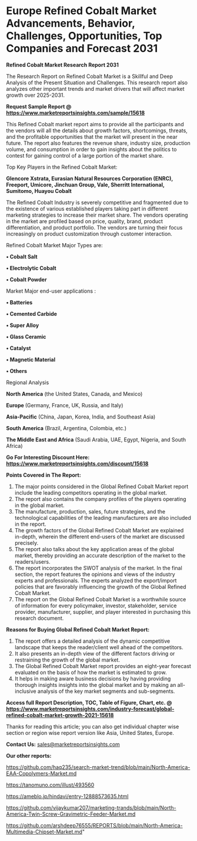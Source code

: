 # Europe Refined Cobalt Market Advancements, Behavior, Challenges, Opportunities, Top Companies and Forecast 2031

<strong>Refined Cobalt Market Research Report 2031</strong>

The Research Report on Refined Cobalt Market is a Skillful and Deep Analysis of the Present Situation and Challenges. This research report also analyzes other important trends and market drivers that will affect market growth over 2025-2031.

<strong>Request Sample Report @ <a href=https://www.marketreportsinsights.com/sample/15618>https://www.marketreportsinsights.com/sample/15618</a></strong>

This Refined Cobalt market report aims to provide all the participants and the vendors will all the details about growth factors, shortcomings, threats, and the profitable opportunities that the market will present in the near future. The report also features the revenue share, industry size, production volume, and consumption in order to gain insights about the politics to contest for gaining control of a large portion of the market share.

Top Key Players in the Refined Cobalt Market:

<strong>Glencore Xstrata, Eurasian Natural Resources Corporation (ENRC), Freeport, Umicore, Jinchuan Group, Vale, Sherritt International, Sumitomo, Huayou Cobalt</strong>

The Refined Cobalt Industry is severely competitive and fragmented due to the existence of various established players taking part in different marketing strategies to increase their market share. The vendors operating in the market are profiled based on price, quality, brand, product differentiation, and product portfolio. The vendors are turning their focus increasingly on product customization through customer interaction.

Refined Cobalt Market Major Types are:

<strong>• Cobalt Salt

• Electrolytic Cobalt

• Cobalt Powder</strong>

Market Major end-user applications :

<strong>• Batteries

• Cemented Carbide

• Super Alloy

• Glass Ceramic

• Catalyst

• Magnetic Material

• Others</strong>

Regional Analysis

</u><strong><b>North America</b></strong> (the United States, Canada, and Mexico)

<strong><b>Europe </b></strong>(Germany, France, UK, Russia, and Italy)

<strong><b>Asia-Pacific</b></strong> (China, Japan, Korea, India, and Southeast Asia)

<strong><b>South America</b></strong> (Brazil, Argentina, Colombia, etc.)

<strong><b>The Middle East and Africa</b></strong> (Saudi Arabia, UAE, Egypt, Nigeria, and South Africa)

<strong>Go For Interesting Discount Here: <a href=https://www.marketreportsinsights.com/discount/15618>https://www.marketreportsinsights.com/discount/15618</a></strong>

<strong>Points Covered in The Report:</strong>
<ol>
  <li>The major points considered in the Global Refined Cobalt Market report include the leading competitors operating in the global market.</li>
  <li>The report also contains the company profiles of the players operating in the global market.</li>
  <li>The manufacture, production, sales, future strategies, and the technological capabilities of the leading manufacturers are also included in the report.</li>
  <li>The growth factors of the Global Refined Cobalt Market are explained in-depth, wherein the different end-users of the market are discussed precisely.</li>
  <li>The report also talks about the key application areas of the global market, thereby providing an accurate description of the market to the readers/users.</li>
  <li>The report incorporates the SWOT analysis of the market. In the final section, the report features the opinions and views of the industry experts and professionals. The experts analyzed the export/import policies that are favorably influencing the growth of the Global Refined Cobalt Market.</li>
  <li>The report on the Global Refined Cobalt Market is a worthwhile source of information for every policymaker, investor, stakeholder, service provider, manufacturer, supplier, and player interested in purchasing this research document.</li>
</ol>
<strong>Reasons for Buying Global Refined Cobalt Market Report:</strong>

<ol>
  <li>The report offers a detailed analysis of the dynamic competitive landscape that keeps the reader/client well ahead of the competitors.</li>
  <li>It also presents an in-depth view of the different factors driving or restraining the growth of the global market.</li>
  <li>The Global Refined Cobalt Market report provides an eight-year forecast evaluated on the basis of how the market is estimated to grow.</li>
  <li>It helps in making aware business decisions by having providing thorough insights insights into the global market and by making an all-inclusive analysis of the key market segments and sub-segments.</li>
</ol>
<strong>Access full Report Description, TOC, Table of Figure, Chart, etc. @ <a href=https://www.marketreportsinsights.com/industry-forecast/global-refined-cobalt-market-growth-2021-15618>https://www.marketreportsinsights.com/industry-forecast/global-refined-cobalt-market-growth-2021-15618</a></strong>


Thanks for reading this article; you can also get individual chapter wise section or region wise report version like Asia, United States, Europe.

<strong>Contact Us:</strong>
sales@marketreportsinsights.com

<strong>Our other reports:</strong>

<a href=https://github.com/haq235/search-market-trend/blob/main/North-America-EAA-Copolymers-Market.md>https://github.com/haq235/search-market-trend/blob/main/North-America-EAA-Copolymers-Market.md</a>

<a href=https://tanomuno.com/illust/493560>https://tanomuno.com/illust/493560</a>

<a href=https://ameblo.jp/hindavi/entry-12888573635.html>https://ameblo.jp/hindavi/entry-12888573635.html</a>

<a href=https://github.com/vijaykumar207/marketing-trands/blob/main/North-America-Twin-Screw-Gravimetric-Feeder-Market.md>https://github.com/vijaykumar207/marketing-trands/blob/main/North-America-Twin-Screw-Gravimetric-Feeder-Market.md</a>

<a href=https://github.com/arshdeep76555/REPORTS/blob/main/North-America-Multimedia-Chipset-Market.md>https://github.com/arshdeep76555/REPORTS/blob/main/North-America-Multimedia-Chipset-Market.md</a>"
